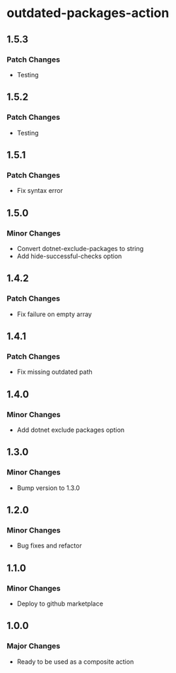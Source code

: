 # outdated-packages-action

## 1.5.3

### Patch Changes

- Testing

## 1.5.2

### Patch Changes

- Testing

## 1.5.1

### Patch Changes

- Fix syntax error

## 1.5.0

### Minor Changes

- Convert dotnet-exclude-packages to string
- Add hide-successful-checks option

## 1.4.2

### Patch Changes

- Fix failure on empty array

## 1.4.1

### Patch Changes

- Fix missing outdated path

## 1.4.0

### Minor Changes

- Add dotnet exclude packages option

## 1.3.0

### Minor Changes

- Bump version to 1.3.0

## 1.2.0

### Minor Changes

- Bug fixes and refactor

## 1.1.0

### Minor Changes

- Deploy to github marketplace

## 1.0.0

### Major Changes

- Ready to be used as a composite action